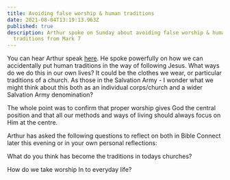 ```yaml
---
title: Avoiding false worship & human traditions
date: 2021-08-04T13:19:13.963Z
published: true
description: Arthur spoke on Sunday about avoiding false worship & human
  traditions from Mark 7
---
```

You can hear Arthur speak [here](https://anchor.fm/oldswanchurch/episodes/Avoiding-False-Worship-Mark-7-1-23-e15cb6l). He spoke powerfully on how we can accidentally put human traditions in the way of following Jesus. What ways do we do this in our own lives? It could be the clothes we wear, or particular traditions of a church. As those in the Salvation Army - I wonder what we might think about this both as an individual corps/church and a wider Salvation Army denomination?

The whole point was to confirm that proper worship gives God the central position and that all our methods and ways of living should always focus on Him at the centre.

Arthur has asked the following questions to reflect on both in Bible Connect later this evening or in your own personal reflections:

What do you think has become the traditions in todays churches?

How do we take worship In to everyday life?